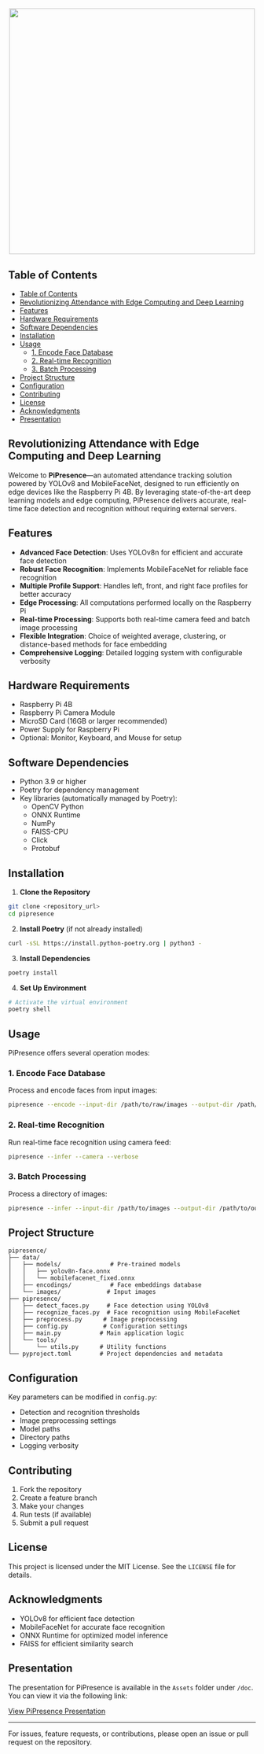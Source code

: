 <h1 align="center">
<img src="data/logo/PiPresence_readme.jpg" width=500>
</h1>

## Table of Contents
- [Table of Contents](#table-of-contents)
- [Revolutionizing Attendance with Edge Computing and Deep Learning](#revolutionizing-attendance-with-edge-computing-and-deep-learning)
- [Features](#features)
- [Hardware Requirements](#hardware-requirements)
- [Software Dependencies](#software-dependencies)
- [Installation](#installation)
- [Usage](#usage)
  - [1. Encode Face Database](#1-encode-face-database)
  - [2. Real-time Recognition](#2-real-time-recognition)
  - [3. Batch Processing](#3-batch-processing)
- [Project Structure](#project-structure)
- [Configuration](#configuration)
- [Contributing](#contributing)
- [License](#license)
- [Acknowledgments](#acknowledgments)
- [Presentation](#presentation)

## Revolutionizing Attendance with Edge Computing and Deep Learning

Welcome to **PiPresence**—an automated attendance tracking solution powered by YOLOv8 and MobileFaceNet, designed to run efficiently on edge devices like the Raspberry Pi 4B. By leveraging state-of-the-art deep learning models and edge computing, PiPresence delivers accurate, real-time face detection and recognition without requiring external servers.

## Features

- **Advanced Face Detection**: Uses YOLOv8n for efficient and accurate face detection
- **Robust Face Recognition**: Implements MobileFaceNet for reliable face recognition
- **Multiple Profile Support**: Handles left, front, and right face profiles for better accuracy
- **Edge Processing**: All computations performed locally on the Raspberry Pi
- **Real-time Processing**: Supports both real-time camera feed and batch image processing
- **Flexible Integration**: Choice of weighted average, clustering, or distance-based methods for face embedding
- **Comprehensive Logging**: Detailed logging system with configurable verbosity

## Hardware Requirements

- Raspberry Pi 4B
- Raspberry Pi Camera Module
- MicroSD Card (16GB or larger recommended)
- Power Supply for Raspberry Pi
- Optional: Monitor, Keyboard, and Mouse for setup

## Software Dependencies

- Python 3.9 or higher
- Poetry for dependency management
- Key libraries (automatically managed by Poetry):
  - OpenCV Python
  - ONNX Runtime
  - NumPy
  - FAISS-CPU
  - Click
  - Protobuf

## Installation

1. **Clone the Repository**
```bash
git clone <repository_url>
cd pipresence
```

2. **Install Poetry** (if not already installed)
```bash
curl -sSL https://install.python-poetry.org | python3 -
```

3. **Install Dependencies**
```bash
poetry install
```

4. **Set Up Environment**
```bash
# Activate the virtual environment
poetry shell
```

## Usage

PiPresence offers several operation modes:

### 1. Encode Face Database
Process and encode faces from input images:
```bash
pipresence --encode --input-dir /path/to/raw/images --output-dir /path/to/processed/faces
```

### 2. Real-time Recognition
Run real-time face recognition using camera feed:
```bash
pipresence --infer --camera --verbose
```

### 3. Batch Processing
Process a directory of images:
```bash
pipresence --infer --input-dir /path/to/images --output-dir /path/to/output
```

## Project Structure

```
pipresence/
├── data/
│   ├── models/              # Pre-trained models
│   │   ├── yolov8n-face.onnx
│   │   └── mobilefacenet_fixed.onnx
│   ├── encodings/           # Face embeddings database
│   └── images/             # Input images
├── pipresence/
│   ├── detect_faces.py     # Face detection using YOLOv8
│   ├── recognize_faces.py  # Face recognition using MobileFaceNet
│   ├── preprocess.py      # Image preprocessing
│   ├── config.py          # Configuration settings
│   ├── main.py           # Main application logic
│   └── tools/
│       └── utils.py      # Utility functions
└── pyproject.toml        # Project dependencies and metadata
```

## Configuration

Key parameters can be modified in `config.py`:
- Detection and recognition thresholds
- Image preprocessing settings
- Model paths
- Directory paths
- Logging verbosity

## Contributing

1. Fork the repository
2. Create a feature branch
3. Make your changes
4. Run tests (if available)
5. Submit a pull request

## License

This project is licensed under the MIT License. See the `LICENSE` file for details.

## Acknowledgments

- YOLOv8 for efficient face detection
- MobileFaceNet for accurate face recognition
- ONNX Runtime for optimized model inference
- FAISS for efficient similarity search

## Presentation

The presentation for PiPresence is available in the `Assets` folder under `/doc`. You can view it via the following link:

[View PiPresence Presentation](./doc/Assets/PRESENTATION.md)

---

For issues, feature requests, or contributions, please open an issue or pull request on the repository.